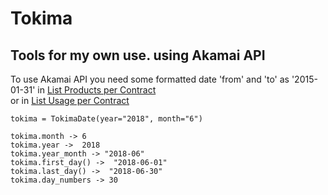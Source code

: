 # Tokima

## Tools for my own use. using Akamai API

To use Akamai API you need some formatted date 'from' and 'to' as '2015-01-31' in 
[List Products per Contract](https://developer.akamai.com/api/luna/contracts/resources.html#getproductspercontract)  
or in [List Usage per Contract](https://developer.akamai.com/api/luna/billing-usage/resources.html#getcontractmeasure) 

    tokima = TokimaDate(year="2018", month="6")
    
    tokima.month -> 6
    tokima.year ->  2018
    tokima.year_month -> "2018-06"
    tokima.first_day() ->  "2018-06-01"
    tokima.last_day() ->  "2018-06-30"
    tokima.day_numbers -> 30